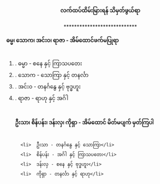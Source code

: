 <h4 style="text-align:center">လက်ထပ်ထိမ်းမြားရန် သိမှတ်ဖွယ်ရာ</h4>
<p style="text-align:center">****************************</p>

<strong>ဓမ္မ၊ သောက၊ အင်းဝ၊ ရာဇာ - အိမ်ထောင်ဖက်မပြုရာ</strong>
<br><br>
<ol>
      <li>. ဓမ္မာ - စနေ နှင့် ကြာသပတေး</li>
      <li>. သောက - သောကြာ နှင့် တနင်္လာ</li>
      <li>. အင်း၀ - တနင်္ဂနွေ နှင့် ဗုဒ္ဓဟူး</li>
      <li>. ရာဇာ - ရာဟု နှင့် အင်္ဂါ</li>
  </li>
<br><br>
<strong>ဦးသာ၊ စိန်ပန်း၊ ဒန်းလှ၊ ကိုရှာ - အိမ်ထောင် မိတ်မပျက် မှတ်ကြပါ</strong><br><br>

      <li>  ဦးသာ - တနင်္ဂနွေ နှင့် သောကြာ</li>
      <li>  စိန်ပန်း - အင်္ဂါ နှင့် ကြာသပတေး</li>
      <li>  ဒန်းလှ - စနေ နှင့် ဗုဒ္ဓဟူး</li>
      <li>  ကိုရှာ - တနင်္လာ နှင့် ရာဟု</li>
  </li>
</ol>